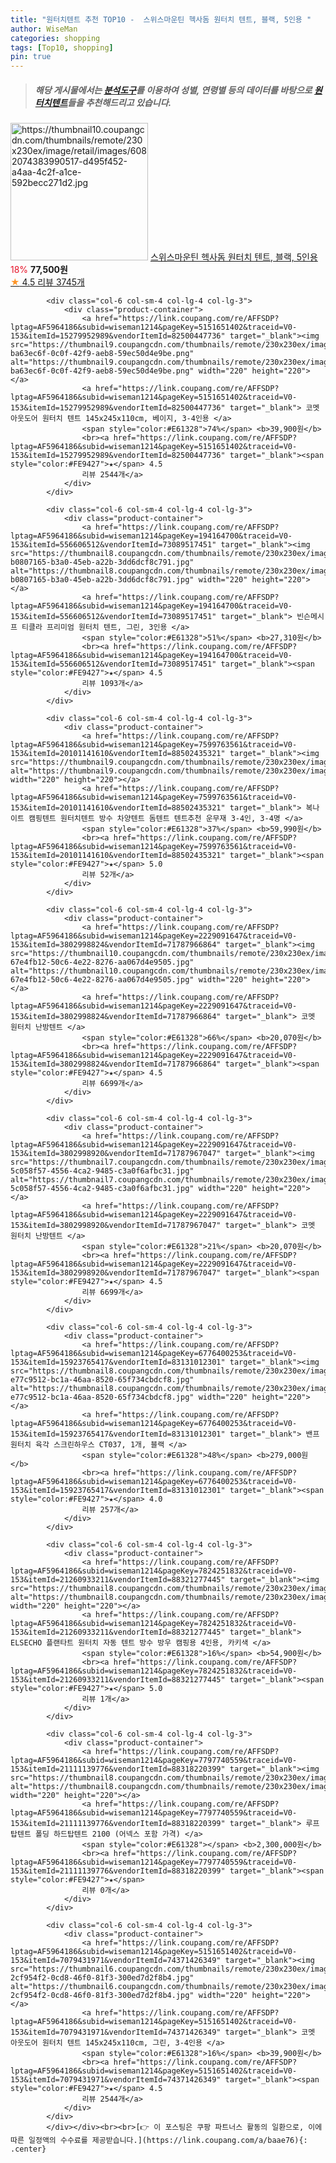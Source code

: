 ```yaml
---
title: "원터치텐트 추천 TOP10 -  스위스마운틴 헥사돔 원터치 텐트, 블랙, 5인용 "
author: WiseMan
categories: shopping
tags: [Top10, shopping]
pin: true
---
```


> ##### 해당 게시물에서는 [**분석도구**](https://itemscout.io/)를 이용하여 **성별**, **연령별** 등의 데이터를 바탕으로 [**원터치텐트**](https://link.coupang.com/a/baae76)들을 추천해드리고 있습니다.
<div class="container"><div class="row">
            <div class="col-6 col-sm-4 col-lg-4 col-lg-3">
                <div class="product-container">
                    <a href="https://link.coupang.com/re/AFFSDP?lptag=AF5964186&subid=wiseman1214&pageKey=5417168337&traceid=V0-153&itemId=8169044893&vendorItemId=75457213561" target="_blank"><img src="https://thumbnail10.coupangcdn.com/thumbnails/remote/230x230ex/image/retail/images/6082074383990517-d495f452-a4aa-4c2f-a1ce-592becc271d2.jpg" alt="https://thumbnail10.coupangcdn.com/thumbnails/remote/230x230ex/image/retail/images/6082074383990517-d495f452-a4aa-4c2f-a1ce-592becc271d2.jpg" width="220" height="220"></a>
                    <a href="https://link.coupang.com/re/AFFSDP?lptag=AF5964186&subid=wiseman1214&pageKey=5417168337&traceid=V0-153&itemId=8169044893&vendorItemId=75457213561" target="_blank"> 스위스마운틴 헥사돔 원터치 텐트, 블랙, 5인용 </a>
                    <span style="color:#E61328">18%</span> <b>77,500원</b>
                    <br><a href="https://link.coupang.com/re/AFFSDP?lptag=AF5964186&subid=wiseman1214&pageKey=5417168337&traceid=V0-153&itemId=8169044893&vendorItemId=75457213561" target="_blank"><span style="color:#FE9427">★</span> 4.5
                    리뷰 3745개</a>
                </div>
            </div>
            
            <div class="col-6 col-sm-4 col-lg-4 col-lg-3">
                <div class="product-container">
                    <a href="https://link.coupang.com/re/AFFSDP?lptag=AF5964186&subid=wiseman1214&pageKey=5151651402&traceid=V0-153&itemId=15279952989&vendorItemId=82500447736" target="_blank"><img src="https://thumbnail9.coupangcdn.com/thumbnails/remote/230x230ex/image/retail/images/2961017987742450-ba63ec6f-0c0f-42f9-aeb8-59ec50d4e9be.png" alt="https://thumbnail9.coupangcdn.com/thumbnails/remote/230x230ex/image/retail/images/2961017987742450-ba63ec6f-0c0f-42f9-aeb8-59ec50d4e9be.png" width="220" height="220"></a>
                    <a href="https://link.coupang.com/re/AFFSDP?lptag=AF5964186&subid=wiseman1214&pageKey=5151651402&traceid=V0-153&itemId=15279952989&vendorItemId=82500447736" target="_blank"> 코멧 아웃도어 원터치 텐트 145x245x110cm, 베이지, 3-4인용 </a>
                    <span style="color:#E61328">74%</span> <b>39,900원</b>
                    <br><a href="https://link.coupang.com/re/AFFSDP?lptag=AF5964186&subid=wiseman1214&pageKey=5151651402&traceid=V0-153&itemId=15279952989&vendorItemId=82500447736" target="_blank"><span style="color:#FE9427">★</span> 4.5
                    리뷰 2544개</a>
                </div>
            </div>
            
            <div class="col-6 col-sm-4 col-lg-4 col-lg-3">
                <div class="product-container">
                    <a href="https://link.coupang.com/re/AFFSDP?lptag=AF5964186&subid=wiseman1214&pageKey=194164700&traceid=V0-153&itemId=556606512&vendorItemId=73089517451" target="_blank"><img src="https://thumbnail8.coupangcdn.com/thumbnails/remote/230x230ex/image/retail/images/69579300773039-b0807165-b3a0-45eb-a22b-3dd6dcf8c791.jpg" alt="https://thumbnail8.coupangcdn.com/thumbnails/remote/230x230ex/image/retail/images/69579300773039-b0807165-b3a0-45eb-a22b-3dd6dcf8c791.jpg" width="220" height="220"></a>
                    <a href="https://link.coupang.com/re/AFFSDP?lptag=AF5964186&subid=wiseman1214&pageKey=194164700&traceid=V0-153&itemId=556606512&vendorItemId=73089517451" target="_blank"> 빈슨메시프 티클라 프리미엄 원터치 텐트, 그린, 3인용 </a>
                    <span style="color:#E61328">51%</span> <b>27,310원</b>
                    <br><a href="https://link.coupang.com/re/AFFSDP?lptag=AF5964186&subid=wiseman1214&pageKey=194164700&traceid=V0-153&itemId=556606512&vendorItemId=73089517451" target="_blank"><span style="color:#FE9427">★</span> 4.5
                    리뷰 1093개</a>
                </div>
            </div>
            
            <div class="col-6 col-sm-4 col-lg-4 col-lg-3">
                <div class="product-container">
                    <a href="https://link.coupang.com/re/AFFSDP?lptag=AF5964186&subid=wiseman1214&pageKey=7599763561&traceid=V0-153&itemId=20101141610&vendorItemId=88502435321" target="_blank"><img src="https://thumbnail9.coupangcdn.com/thumbnails/remote/230x230ex/image/vendor_inventory/7926/75ab695a9ed366379f9a16798463c7a3cefc74b897d2c717c851ff04effb.png" alt="https://thumbnail9.coupangcdn.com/thumbnails/remote/230x230ex/image/vendor_inventory/7926/75ab695a9ed366379f9a16798463c7a3cefc74b897d2c717c851ff04effb.png" width="220" height="220"></a>
                    <a href="https://link.coupang.com/re/AFFSDP?lptag=AF5964186&subid=wiseman1214&pageKey=7599763561&traceid=V0-153&itemId=20101141610&vendorItemId=88502435321" target="_blank"> 복나이트 캠핑텐트 원터치텐트 방수 차양텐트 돔텐트 텐트추천 운무재 3-4인, 3-4명 </a>
                    <span style="color:#E61328">37%</span> <b>59,990원</b>
                    <br><a href="https://link.coupang.com/re/AFFSDP?lptag=AF5964186&subid=wiseman1214&pageKey=7599763561&traceid=V0-153&itemId=20101141610&vendorItemId=88502435321" target="_blank"><span style="color:#FE9427">★</span> 5.0
                    리뷰 52개</a>
                </div>
            </div>
            
            <div class="col-6 col-sm-4 col-lg-4 col-lg-3">
                <div class="product-container">
                    <a href="https://link.coupang.com/re/AFFSDP?lptag=AF5964186&subid=wiseman1214&pageKey=2229091647&traceid=V0-153&itemId=3802998824&vendorItemId=71787966864" target="_blank"><img src="https://thumbnail10.coupangcdn.com/thumbnails/remote/230x230ex/image/retail/images/634880408038414-67e4fb12-50c6-4e22-8276-aa067d4e9505.jpg" alt="https://thumbnail10.coupangcdn.com/thumbnails/remote/230x230ex/image/retail/images/634880408038414-67e4fb12-50c6-4e22-8276-aa067d4e9505.jpg" width="220" height="220"></a>
                    <a href="https://link.coupang.com/re/AFFSDP?lptag=AF5964186&subid=wiseman1214&pageKey=2229091647&traceid=V0-153&itemId=3802998824&vendorItemId=71787966864" target="_blank"> 코멧 원터치 난방텐트 </a>
                    <span style="color:#E61328">66%</span> <b>20,070원</b>
                    <br><a href="https://link.coupang.com/re/AFFSDP?lptag=AF5964186&subid=wiseman1214&pageKey=2229091647&traceid=V0-153&itemId=3802998824&vendorItemId=71787966864" target="_blank"><span style="color:#FE9427">★</span> 4.5
                    리뷰 6699개</a>
                </div>
            </div>
            
            <div class="col-6 col-sm-4 col-lg-4 col-lg-3">
                <div class="product-container">
                    <a href="https://link.coupang.com/re/AFFSDP?lptag=AF5964186&subid=wiseman1214&pageKey=2229091647&traceid=V0-153&itemId=3802998920&vendorItemId=71787967047" target="_blank"><img src="https://thumbnail7.coupangcdn.com/thumbnails/remote/230x230ex/image/retail/images/634894142333007-5c058f57-4556-4ca2-9485-c3a0f6afbc31.jpg" alt="https://thumbnail7.coupangcdn.com/thumbnails/remote/230x230ex/image/retail/images/634894142333007-5c058f57-4556-4ca2-9485-c3a0f6afbc31.jpg" width="220" height="220"></a>
                    <a href="https://link.coupang.com/re/AFFSDP?lptag=AF5964186&subid=wiseman1214&pageKey=2229091647&traceid=V0-153&itemId=3802998920&vendorItemId=71787967047" target="_blank"> 코멧 원터치 난방텐트 </a>
                    <span style="color:#E61328">21%</span> <b>20,070원</b>
                    <br><a href="https://link.coupang.com/re/AFFSDP?lptag=AF5964186&subid=wiseman1214&pageKey=2229091647&traceid=V0-153&itemId=3802998920&vendorItemId=71787967047" target="_blank"><span style="color:#FE9427">★</span> 4.5
                    리뷰 6699개</a>
                </div>
            </div>
            
            <div class="col-6 col-sm-4 col-lg-4 col-lg-3">
                <div class="product-container">
                    <a href="https://link.coupang.com/re/AFFSDP?lptag=AF5964186&subid=wiseman1214&pageKey=6776400253&traceid=V0-153&itemId=15923765417&vendorItemId=83131012301" target="_blank"><img src="https://thumbnail8.coupangcdn.com/thumbnails/remote/230x230ex/image/retail/images/318327120798314-e77c9512-bc1a-46aa-8520-65f734cbdcf8.jpg" alt="https://thumbnail8.coupangcdn.com/thumbnails/remote/230x230ex/image/retail/images/318327120798314-e77c9512-bc1a-46aa-8520-65f734cbdcf8.jpg" width="220" height="220"></a>
                    <a href="https://link.coupang.com/re/AFFSDP?lptag=AF5964186&subid=wiseman1214&pageKey=6776400253&traceid=V0-153&itemId=15923765417&vendorItemId=83131012301" target="_blank"> 밴프 원터치 육각 스크린하우스 CT037, 1개, 블랙 </a>
                    <span style="color:#E61328">48%</span> <b>279,000원</b>
                    <br><a href="https://link.coupang.com/re/AFFSDP?lptag=AF5964186&subid=wiseman1214&pageKey=6776400253&traceid=V0-153&itemId=15923765417&vendorItemId=83131012301" target="_blank"><span style="color:#FE9427">★</span> 4.0
                    리뷰 257개</a>
                </div>
            </div>
            
            <div class="col-6 col-sm-4 col-lg-4 col-lg-3">
                <div class="product-container">
                    <a href="https://link.coupang.com/re/AFFSDP?lptag=AF5964186&subid=wiseman1214&pageKey=7824251832&traceid=V0-153&itemId=21260933211&vendorItemId=88321277445" target="_blank"><img src="https://thumbnail8.coupangcdn.com/thumbnails/remote/230x230ex/image/vendor_inventory/d2cc/1826b34e9b71f5817518291d074a88096c7b9a85016475d49ce15f0033e5.jpg" alt="https://thumbnail8.coupangcdn.com/thumbnails/remote/230x230ex/image/vendor_inventory/d2cc/1826b34e9b71f5817518291d074a88096c7b9a85016475d49ce15f0033e5.jpg" width="220" height="220"></a>
                    <a href="https://link.coupang.com/re/AFFSDP?lptag=AF5964186&subid=wiseman1214&pageKey=7824251832&traceid=V0-153&itemId=21260933211&vendorItemId=88321277445" target="_blank"> ELSECHO 플랜타트 원터치 자동 텐트 방수 방우 캠핑용 4인용, 카키색 </a>
                    <span style="color:#E61328">16%</span> <b>54,900원</b>
                    <br><a href="https://link.coupang.com/re/AFFSDP?lptag=AF5964186&subid=wiseman1214&pageKey=7824251832&traceid=V0-153&itemId=21260933211&vendorItemId=88321277445" target="_blank"><span style="color:#FE9427">★</span> 5.0
                    리뷰 1개</a>
                </div>
            </div>
            
            <div class="col-6 col-sm-4 col-lg-4 col-lg-3">
                <div class="product-container">
                    <a href="https://link.coupang.com/re/AFFSDP?lptag=AF5964186&subid=wiseman1214&pageKey=7797740559&traceid=V0-153&itemId=21111139776&vendorItemId=88318220399" target="_blank"><img src="https://thumbnail8.coupangcdn.com/thumbnails/remote/230x230ex/image/vendor_inventory/d600/1d52e17b2bd8b78c6684263c46f5558910870a9feb91cc58f466dec7c02c.jpg" alt="https://thumbnail8.coupangcdn.com/thumbnails/remote/230x230ex/image/vendor_inventory/d600/1d52e17b2bd8b78c6684263c46f5558910870a9feb91cc58f466dec7c02c.jpg" width="220" height="220"></a>
                    <a href="https://link.coupang.com/re/AFFSDP?lptag=AF5964186&subid=wiseman1214&pageKey=7797740559&traceid=V0-153&itemId=21111139776&vendorItemId=88318220399" target="_blank"> 루프탑텐트 폴딩 하드탑텐트 2100 (어넥스 포함 가격) </a>
                    <span style="color:#E61328"></span> <b>2,300,000원</b>
                    <br><a href="https://link.coupang.com/re/AFFSDP?lptag=AF5964186&subid=wiseman1214&pageKey=7797740559&traceid=V0-153&itemId=21111139776&vendorItemId=88318220399" target="_blank"><span style="color:#FE9427">★</span> 
                    리뷰 0개</a>
                </div>
            </div>
            
            <div class="col-6 col-sm-4 col-lg-4 col-lg-3">
                <div class="product-container">
                    <a href="https://link.coupang.com/re/AFFSDP?lptag=AF5964186&subid=wiseman1214&pageKey=5151651402&traceid=V0-153&itemId=7079431971&vendorItemId=74371426349" target="_blank"><img src="https://thumbnail6.coupangcdn.com/thumbnails/remote/230x230ex/image/retail/images/401151924872715-2cf954f2-0cd8-46f0-81f3-300ed7d2f8b4.jpg" alt="https://thumbnail6.coupangcdn.com/thumbnails/remote/230x230ex/image/retail/images/401151924872715-2cf954f2-0cd8-46f0-81f3-300ed7d2f8b4.jpg" width="220" height="220"></a>
                    <a href="https://link.coupang.com/re/AFFSDP?lptag=AF5964186&subid=wiseman1214&pageKey=5151651402&traceid=V0-153&itemId=7079431971&vendorItemId=74371426349" target="_blank"> 코멧 아웃도어 원터치 텐트 145x245x110cm, 그린, 3-4인용 </a>
                    <span style="color:#E61328">16%</span> <b>39,900원</b>
                    <br><a href="https://link.coupang.com/re/AFFSDP?lptag=AF5964186&subid=wiseman1214&pageKey=5151651402&traceid=V0-153&itemId=7079431971&vendorItemId=74371426349" target="_blank"><span style="color:#FE9427">★</span> 4.5
                    리뷰 2544개</a>
                </div>
            </div>
            </div></div><br><br>[👉 이 포스팅은 쿠팡 파트너스 활동의 일환으로, 이에 따른 일정액의 수수료를 제공받습니다.](https://link.coupang.com/a/baae76){: .center}